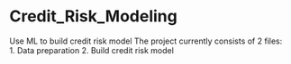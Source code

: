 # Credit_Risk_Modeling
Use ML to build credit risk model
The project currently consists of 2 files:  
      1. Data preparation
      2. Build credit risk model
